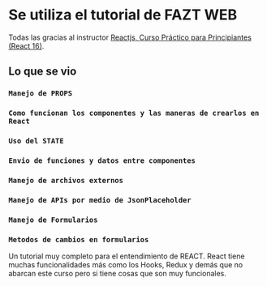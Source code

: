 # Se utiliza el tutorial de FAZT WEB

Todas las gracias al instructor [Reactjs, Curso Práctico para Principiantes (React 16)](https://www.youtube.com/watch?v=zIY87vU33aA).

## Lo que se vio

### `Manejo de PROPS`
### `Como funcionan los componentes y las maneras de crearlos en React`
### `Uso del STATE`
### `Envio de funciones y datos entre componentes`
### `Manejo de archivos externos`
### `Manejo de APIs por medio de JsonPlaceholder`
### `Manejo de Formularios`
### `Metodos de cambios en formularios`

Un tutorial muy completo para el entendimiento de REACT. React tiene muchas funcionalidades más como los Hooks, Redux y demás que no abarcan este curso pero si tiene cosas que son muy funcionales.